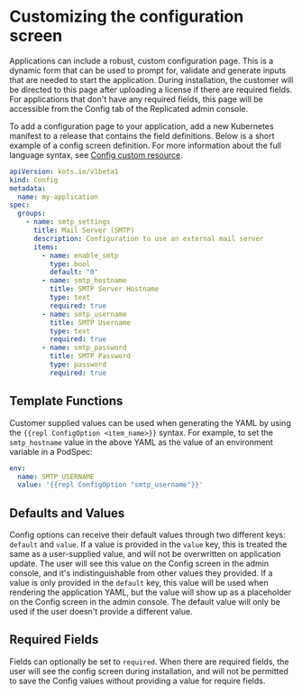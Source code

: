 # Customizing the configuration screen

Applications can include a robust, custom configuration page.
This is a dynamic form that can be used to prompt for, validate and generate inputs that are needed to start the application. During installation, the customer will be directed to this page after uploading a license if there are required fields.
For applications that don't have any required fields, this page will be accessible from the Config tab of the Replicated admin console.

To add a configuration page to your application, add a new Kubernetes manifest to a release that contains the field definitions. Below is a short example of a config screen definition.
For more information about the full language syntax, see [Config custom resource](custom-resource-config).

```yaml
apiVersion: kots.io/v1beta1
kind: Config
metadata:
  name: my-application
spec:
  groups:
    - name: smtp_settings
      title: Mail Server (SMTP)
      description: Configuration to use an external mail server
      items:
        - name: enable_smtp
          type: bool
          default: "0"
        - name: smtp_hostname
          title: SMTP Server Hostname
          type: text
          required: true
        - name: smtp_username
          title: SMTP Username
          type: text
          required: true
        - name: smtp_password
          title: SMTP Password
          type: password
          required: true
```

## Template Functions
Customer supplied values can be used when generating the YAML by using the `{{repl ConfigOption <item_name>}}` syntax.
For example, to set the `smtp_hostname` value in the above YAML as the value of an environment variable in a PodSpec:

```yaml
env:
  name: SMTP_USERNAME
  value: '{{repl ConfigOption "smtp_username"}}'
```

## Defaults and Values
Config options can receive their default values through two different keys: `default` and `value`.
If a value is provided in the `value` key, this is treated the same as a user-supplied value, and will not be overwritten on application update.
The user will see this value on the Config screen in the admin console, and it's indistinguishable from other values they provided.
If a value is only provided in the `default` key, this value will be used when rendering the application YAML, but the value will show up as a placeholder on the Config screen in the admin console.
The default value will only be used if the user doesn't provide a different value.

## Required Fields
Fields can optionally be set to `required`.
When there are required fields, the user will see the config screen during installation, and will not be permitted to save the Config values without providing a value for require fields.
